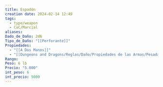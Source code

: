 ```yaml
---
title: Espadón
creation date: 2024-02-14 12:49
tags:
  - type/weapon
  - CaC/Marcial
aliases: 
Dado_de_Daño: 2d6
Tipo_de_Daño: "[[Perforante]]"
Propiedades:
  - "[[A Dos Manos]]"
  - "[[Dungeons and Dragons/Reglas/Daño/Propiedades de las Armas/Pesada]]"
Rango: 
Peso: 6 lb
Precio: "5.000"
int_peso: 6
int_precio: 5000
---
```


